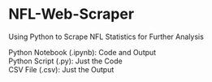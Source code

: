 # NFL-Web-Scraper
Using Python to Scrape NFL Statistics for Further Analysis

Python Notebook (.ipynb): Code and Output  
Python Script (.py): Just the Code  
CSV File (.csv): Just the Output

